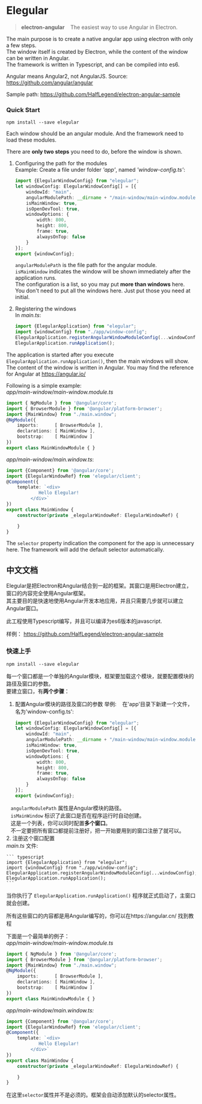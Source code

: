 # Elegular
>  **electron-angular** &nbsp; &nbsp;The easiest way to use Angular in Electron. 

The main purpose is to create a native angular app using electron with only a few steps.  
The window itself is created by Electron, while the content of the window can be written in Angular.  
The framework is written in Typescript, and can be compiled into es6.  

Angular means Angular2, not AngularJS. Source: https://github.com/angular/angular

Sample path:  https://github.com/HalfLegend/electron-angular-sample

### Quick Start

```
npm install --save elegular
```


Each window should be an angular module. And the framework need to load these modules.  

There are **only two steps** you need to do, before the window is shown.  

1. Configuring the path for the modules  
    Example:
    Create a file under folder *'app'*, named *'window-config.ts'*:  
    
    ``` typescript
    import {ElegularWindowConfig} from "elegular";
    let windowConfig: ElegularWindowConfig[] = [{
        windowId: "main",
        angularModulePath: __dirname + "/main-window/main-window.module.js",
        isMainWindow: true,
        isOpenDevTool: true,
        windowOptions: {
            width: 800,
            height: 800,
            frame: true,
            alwaysOnTop: false
        }
    }];
    export {windowConfig};
    ```
    `angularModulePath` is the file path for the angular module.  
    `isMainWindow` indicates the window will be shown immediately after the application runs.  
    The configuration is a list, so you may put **more than windows** here.  
    You don't need to put all the windows here. Just put those you need at initial.  
2. Registering the windows  
    In *main.ts*:
    
    ``` typescript
    import {ElegularApplication} from "elegular";
    import {windowConfig} from "./app/window-config";
    ElegularApplication.registerAngularWindowModuleConfig(...windowConfig);
    ElegularApplication.runApplication();
    ```
    
The application is started after you execute `ElegularApplication.runApplication()`, then the main windows will show.
The content of the window is written in Angular. You may find the reference for Angular at https://angular.io/

Following is a simple example:  
*app/main-window/main-window.module.ts*  
``` typescript
import { NgModule } from '@angular/core';
import { BrowserModule } from '@angular/platform-browser';
import {MainWindow} from "./main.window";
@NgModule({
    imports:      [ BrowserModule ],
    declarations: [ MainWindow ],
    bootstrap:    [ MainWindow ]
})
export class MainWindowModule { }
```
*app/main-window/main.window.ts*:
``` typescript
import {Component} from '@angular/core';
import {ElegularWindowRef} from 'elegular/client';
@Component({
    template: `<div>
            Hello Elegular!
         </div>`
})
export class MainWindow {
    constructor(private _elegularWindowRef: ElegularWindowRef) {

    }
}
```
The `selector` property indication the component for the app is unnecessary here. 
The framework will add the default selector automatically.  




## 中文文档
Elegular是把Electron和Angular结合到一起的框架。其窗口是用Electron建立，窗口的内容完全使用Angular框架。  
其主要目的是快速地使用Angular开发本地应用，并且只需要几步就可以建立Angular窗口。  

此工程使用Typescript编写，并且可以编译为es6版本的javascript.  

样例： https://github.com/HalfLegend/electron-angular-sample

### 快速上手

```
npm install --save elegular
```
每一个窗口都是一个单独的Angular模块，框架要加载这个模块，就要配置模块的路径及窗口的参数。  
要建立窗口，有**两个步骤**：  

1. 配置Angular模块的路径及窗口的参数
    举例:
    在'app'目录下新建一个文件，名为'window-config.ts':  
    
    ``` typescript
    import {ElegularWindowConfig} from "elegular";
    let windowConfig: ElegularWindowConfig[] = [{
        windowId: "main",
        angularModulePath: __dirname + "/main-window/main-window.module.js",
        isMainWindow: true,
        isOpenDevTool: true,
        windowOptions: {
            width: 800,
            height: 800,
            frame: true,
            alwaysOnTop: false
        }
    }];
    export {windowConfig};
    ```
    `angularModulePath` 属性是Angular模块的路径。  
    `isMainWindow` 标识了此窗口是否在程序运行时自动创建。  
    这是一个列表，你可以同时配置**多个窗口**。  
    不一定要把所有窗口都提前注册好，把一开始要用到的窗口注册了就可以。  
2. 注册这个窗口配置  
    *main.ts* 文件:
    
    ``` typescript
    import {ElegularApplication} from "elegular";
    import {windowConfig} from "./app/window-config";
    ElegularApplication.registerAngularWindowModuleConfig(...windowConfig);
    ElegularApplication.runApplication();
    ```

当你执行了 `ElegularApplication.runApplication()` 程序就正式启动了，主窗口就会创建。  

所有这些窗口的内容都是用Angular编写的，你可以在https://angular.cn/ 找到教程  

下面是一个最简单的例子：  
*app/main-window/main-window.module.ts*  
``` typescript
import { NgModule } from '@angular/core';
import { BrowserModule } from '@angular/platform-browser';
import {MainWindow} from "./main.window";
@NgModule({
    imports:      [ BrowserModule ],
    declarations: [ MainWindow ],
    bootstrap:    [ MainWindow ]
})
export class MainWindowModule { }
```
*app/main-window/main.window.ts:*  
``` typescript
import {Component} from '@angular/core';
import {ElegularWindowRef} from 'elegular/client';
@Component({
    template: `<div>
            Hello Elegular!
         </div>`
})
export class MainWindow {
    constructor(private _elegularWindowRef: ElegularWindowRef) {

    }
}
```
在这里`selector`属性并不是必须的。框架会自动添加默认的selector属性。